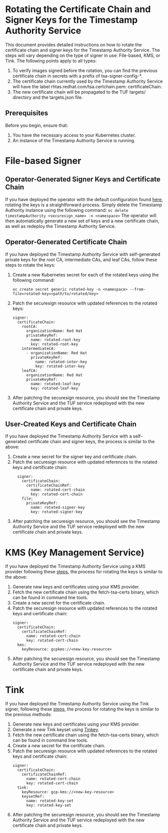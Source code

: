 # Rotating the Certificate Chain and Signer Keys for the Timestamp Authority Service

This document provides detailed instructions on how to rotate the certificate chain and signer keys for the Timestamp Authority Service. The steps will vary depending on the type of signer in use: File-based, KMS, or Tink. The following points apply to all types:

1. To verify images signed before the rotation, you can find the previous certificate chain in secrets with a prefix of tsa-signer-config-*.
2. The certificate chain currently used by the Timestamp Authority Service will have the label rhtas.redhat.com/tsa.certchain.pem: certificateChain.
3. The new certificate chain will be propagated to the TUF targets/ directory and the targets.json file.

## Prerequisites
Before you begin, ensure that:

1. You have the necessary access to your Kubernetes cluster.
2. An instance of the Timestamp Authority Service is running.

# File-based Signer
## Operator-Generated Signer Keys and Certificate Chain
If you have deployed the operator with the default configuration found [here](https://github.com/securesign/secure-sign-operator/blob/fc9c5b01a487c263033faf6599467f8a676c412c/config/samples/rhtas_v1alpha1_securesign.yaml#L51), rotating the keys is a straightforward process. Simply delete the Timestamp Authority instance using the following command:
    ```
    oc delete timestampAuthority <securesign_name> -n <namespace>
    ```
The operator will then automatically generate a new set of keys and a new certificate chain, as well as redeploy the Timestamp Authority Service.

## Operator-Generated Certificate Chain
If you have deployed the Timestamp Authority Service with self-generated private keys for the root CA, intermediate CAs, and leaf CAs, follow these steps to rotate the keys:

1. Create a new Kubernetes secret for each of the rotated keys using the following command:
    ```
    oc create secret generic rotated-key -n <namespace> --from-file=rotated-key=<path/to/rotated/key>
    ```
2. Patch the securesign resource with updated references to the rotated keys:
    ```
    signer:
      certificateChain:
        rootCA:
          organizationName: Red Hat
          privateKeyRef:
            name: rotated-root-key
            key: rotated-root-key
        intermediateCA:
          - organizationName: Red Hat
            privateKeyRef:
              name: rotated-inter-key
              key: rotated-inter-key
        leafCA:
          organizationName: Red Hat
          privateKeyRef:
            name: rotated-leaf-key
            key: rotated-leaf-key
    ```
3. After patching the securesign resource, you should see the Timestamp Authority Service and the TUF service redeployed with the new certificate chain and private keys.

## User-Created Keys and Certificate Chain
If you have deployed the Timestamp Authority Service with a self-generated certificate chain and signer keys, the process is similar to the above:
1. Create a new secret for the signer key and certificate chain.
2. Patch the securesign resource with updated references to the rotated keys and certificate chain:
    ```
      signer:
        certificateChain:
          certificateChainRef:
            name: rotated-cert-chain
            key: rotated-cert-chain
        file:
          privateKeyRef:
            name: rotated-signer-key
            key: rotated-signer-key
    ```
3. After patching the securesign resource, you should see the Timestamp Authority Service and the TUF service redeployed with the new certificate chain and private keys.

# KMS (Key Management Service)
If you have deployed the Timestamp Authority Service using a KMS provider following these [steps](https://github.com/securesign/timestamp-authority?tab=readme-ov-file#cloud-kms), the process for rotating the keys is similar to the above:

1. Generate new keys and certificates using your KMS provider.
2. Fetch the new certificate chain using the fetch-tsa-certs binary, which can be found in command line tools.
3. Create a new secret for the certificate chain.
4. Patch the securesign resource with updated references to the rotated keys and certificate chain:
    ```
    signer:
      certificateChain:
        certificateChainRef:
          name: rotated-cert-chain
          key: rotated-cert-chain
      kms:
        keyResource: gcpkms://<new-key-resource>
    ```
5. After patching the securesign resource, you should see the Timestamp Authority Service and the TUF service redeployed with the new certificate chain and private keys.

# Tink
If you have deployed the Timestamp Authority Service using the Tink signer, following these [steps](https://github.com/securesign/timestamp-authority?tab=readme-ov-file#tink), the process for rotating the keys is similar to the previous methods:

1. Generate new keys and certificates using your KMS provider.
2. Generate a new Tink keyset using [Tinkey](https://developers.google.com/tink/tinkey-overview#installation).
3. Fetch the new certificate chain using the fetch-tsa-certs binary, which can be found in command line tools.
4. Create a new secret for the certificate chain.
5. Patch the securesign resource with updated references to the rotated keys and certificate chain:
    ```
    signer:
      certificateChain:
        certificateChainRef:
          name: rotated-cert-chain
          key: rotated-cert-chain
      tink:
        keyResource: gcp-kms://<new-key-resource>
        keysetRef:
          name: rotated-key-set
          key: rotated-key-set
    ```
6. After patching the securesign resource, you should see the Timestamp Authority Service and the TUF service redeployed with the new certificate chain and private keys.
